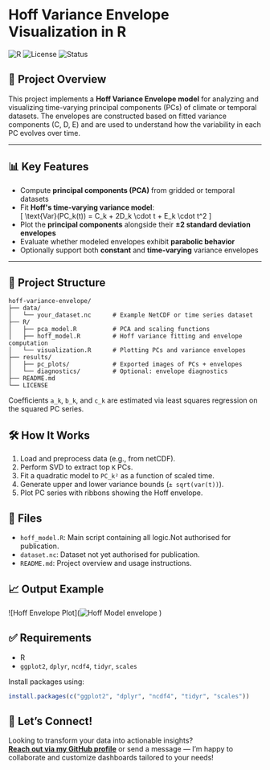 
# Hoff Variance Envelope Visualization in R

![R](https://img.shields.io/badge/Built%20with-R-blue)
![License](https://img.shields.io/badge/license-MIT-green)
![Status](https://img.shields.io/badge/status-Active-brightgreen)

## 📌 Project Overview

This project implements a **Hoff Variance Envelope model** for analyzing and visualizing time-varying principal components (PCs) of climate or temporal datasets. The envelopes are constructed based on fitted variance components (C, D, E) and are used to understand how the variability in each PC evolves over time.

---

## 📊 Key Features

- Compute **principal components (PCA)** from gridded or temporal datasets
- Fit **Hoff's time-varying variance model**:  
  \[
  \text{Var}(PC_k(t)) = C_k + 2D_k \cdot t + E_k \cdot t^2
  \]
- Plot the **principal components** alongside their **±2 standard deviation envelopes**
- Evaluate whether modeled envelopes exhibit **parabolic behavior**
- Optionally support both **constant** and **time-varying** variance envelopes

---

## 📁 Project Structure

```plaintext
hoff-variance-envelope/
├── data/
│   └── your_dataset.nc      # Example NetCDF or time series dataset
├── R/
│   ├── pca_model.R          # PCA and scaling functions
│   ├── hoff_model.R         # Hoff variance fitting and envelope computation
│   └── visualization.R      # Plotting PCs and variance envelopes
├── results/
│   ├── pc_plots/            # Exported images of PCs + envelopes
│   └── diagnostics/         # Optional: envelope diagnostics
├── README.md
└── LICENSE
```

Coefficients `a_k`, `b_k`, and `c_k` are estimated via least squares regression on the squared PC series.

## 🛠️ How It Works

1. Load and preprocess data (e.g., from netCDF).
2. Perform SVD to extract top `K` PCs.
3. Fit a quadratic model to `PC_k²` as a function of scaled time.
4. Generate upper and lower variance bounds (`± sqrt(var(t))`).
5. Plot PC series with ribbons showing the Hoff envelope.

## 📂 Files

- `hoff_model.R`: Main script containing all logic.Not authorised for publication.
- `dataset.nc`: Dataset not yet authorised for publication.
- `README.md`: Project overview and usage instructions.

## 📈 Output Example

![Hoff Envelope Plot](![Hoff Model envelope](https://github.com/user-attachments/assets/02b451f9-fcff-44e4-8aa3-d7a0414c1cff)
)

## ✅ Requirements

- R
- `ggplot2`, `dplyr`, `ncdf4`, `tidyr`, `scales`

Install packages using:

```r
install.packages(c("ggplot2", "dplyr", "ncdf4", "tidyr", "scales"))

```
## 📩 Let’s Connect!

Looking to transform your data into actionable insights?  
**[Reach out via my GitHub profile](https://github.com/ekomsaye)** or send a message — I’m happy to collaborate and customize dashboards tailored to your needs!
